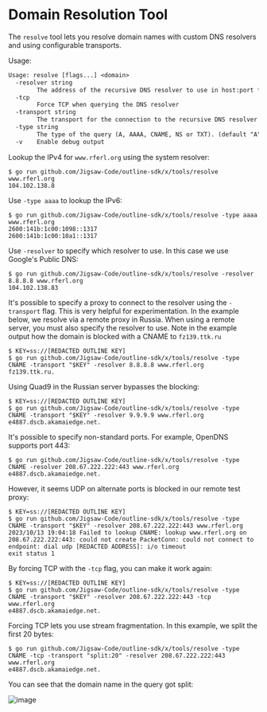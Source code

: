 # Domain Resolution Tool

The `resolve` tool lets you resolve domain names with custom DNS resolvers and using configurable transports.

Usage:

```txt
Usage: resolve [flags...] <domain>
  -resolver string
        The address of the recursive DNS resolver to use in host:port format. If the port is missing, it's assumed to be 53
  -tcp
        Force TCP when querying the DNS resolver
  -transport string
        The transport for the connection to the recursive DNS resolver
  -type string
        The type of the query (A, AAAA, CNAME, NS or TXT). (default "A")
  -v    Enable debug output
```

Lookup the IPv4 for `www.rferl.org` using the system resolver:

```console
$ go run github.com/Jigsaw-Code/outline-sdk/x/tools/resolve www.rferl.org     
104.102.138.8
```

Use `-type aaaa` to lookup the IPv6:

```console
$ go run github.com/Jigsaw-Code/outline-sdk/x/tools/resolve -type aaaa www.rferl.org
2600:141b:1c00:1098::1317
2600:141b:1c00:10a1::1317
```

Use `-resolver` to specify which resolver to use. In this case we use Google's Public DNS:

```console
$ go run github.com/Jigsaw-Code/outline-sdk/x/tools/resolve -resolver 8.8.8.8 www.rferl.org
104.102.138.83
```

It's possible to specify a proxy to connect to the resolver using the `-transport` flag. This is very helpful for experimentation. In the example below, we resolve via a remote proxy in Russia. When using a remote server, you must also specify the resolver to use. Note in the example output how the domain is blocked with a CNAME to `fz139.ttk.ru`

```console
$ KEY=ss://[REDACTED OUTLINE KEY]
$ go run github.com/Jigsaw-Code/outline-sdk/x/tools/resolve -type CNAME -transport "$KEY" -resolver 8.8.8.8 www.rferl.org
fz139.ttk.ru.
```

Using Quad9 in the Russian server bypasses the blocking:

```console
$ KEY=ss://[REDACTED OUTLINE KEY]
$ go run github.com/Jigsaw-Code/outline-sdk/x/tools/resolve -type CNAME -transport "$KEY" -resolver 9.9.9.9 www.rferl.org
e4887.dscb.akamaiedge.net.
```

It's possible to specify non-standard ports. For example, OpenDNS supports port 443:

```console
$ go run github.com/Jigsaw-Code/outline-sdk/x/tools/resolve -type CNAME -resolver 208.67.222.222:443 www.rferl.org
e4887.dscb.akamaiedge.net.
```

However, it seems UDP on alternate ports is blocked in our remote test proxy:

```console
$ KEY=ss://[REDACTED OUTLINE KEY]
$ go run github.com/Jigsaw-Code/outline-sdk/x/tools/resolve -type CNAME -transport "$KEY" -resolver 208.67.222.222:443 www.rferl.org
2023/10/13 19:04:18 Failed to lookup CNAME: lookup www.rferl.org on 208.67.222.222:443: could not create PacketConn: could not connect to endpoint: dial udp [REDACTED ADDRESS]: i/o timeout
exit status 1
```

By forcing TCP with the `-tcp` flag, you can make it work again:

```console
$ KEY=ss://[REDACTED OUTLINE KEY]
$ go run github.com/Jigsaw-Code/outline-sdk/x/tools/resolve -type CNAME -transport "$KEY" -resolver 208.67.222.222:443 -tcp www.rferl.org
e4887.dscb.akamaiedge.net.
```

Forcing TCP lets you use stream fragmentation. In this example, we split the first 20 bytes:

```console
$ go run github.com/Jigsaw-Code/outline-sdk/x/tools/resolve -type CNAME -tcp -transport "split:20" -resolver 208.67.222.222:443 www.rferl.org
e4887.dscb.akamaiedge.net.
```

You can see that the domain name in the query got split:

![image](https://github.com/Jigsaw-Code/outline-sdk/assets/113565/195bfa95-6d35-40ef-84e0-b1d6e690bb84)
